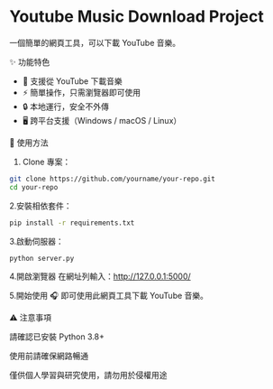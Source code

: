 # Youtube Music Download Project

一個簡單的網頁工具，可以下載 YouTube 音樂。

✨ 功能特色
- 🎵 支援從 YouTube 下載音樂
- ⚡ 簡單操作，只需瀏覽器即可使用
- 🔒 本地運行，安全不外傳
- 🖥️ 跨平台支援（Windows / macOS / Linux）

🚀 使用方法
1. Clone 專案：
```bash
git clone https://github.com/yourname/your-repo.git
cd your-repo
```

2.安裝相依套件：
```bash
pip install -r requirements.txt
```

3.啟動伺服器：
```bash
python server.py
```

4.開啟瀏覽器
在網址列輸入：http://127.0.0.1:5000/

5.開始使用 🎧
即可使用此網頁工具下載 YouTube 音樂。

⚠️ 注意事項

請確認已安裝 Python 3.8+

使用前請確保網路暢通

僅供個人學習與研究使用，請勿用於侵權用途